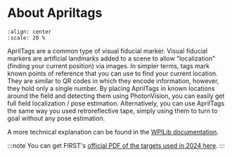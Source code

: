 # About Apriltags

```{image} images/pv-apriltag.png
:align: center
:scale: 20 %
```

AprilTags are a common type of visual fiducial marker. Visual fiducial markers are artificial landmarks added to a scene to allow "localization" (finding your current position) via images. In simpler terms, tags mark known points of reference that you can use to find your current location. They are similar to QR codes in which they encode information, however, they hold only a single number. By placing AprilTags in known locations around the field and detecting them using PhotonVision, you can easily get full field localization / pose estimation. Alternatively, you can use AprilTags the same way you used retroreflective tape, simply using them to turn to goal without any pose estimation.

A more technical explanation can be found in the [WPILib documentation](https://docs.wpilib.org/en/latest/docs/software/vision-processing/apriltag/apriltag-intro.html).

:::note
You can get FIRST's [official PDF of the targets used in 2024 here](https://firstfrc.blob.core.windows.net/frc2024/FieldAssets/Apriltag_Images_and_User_Guide.pdf).
:::

